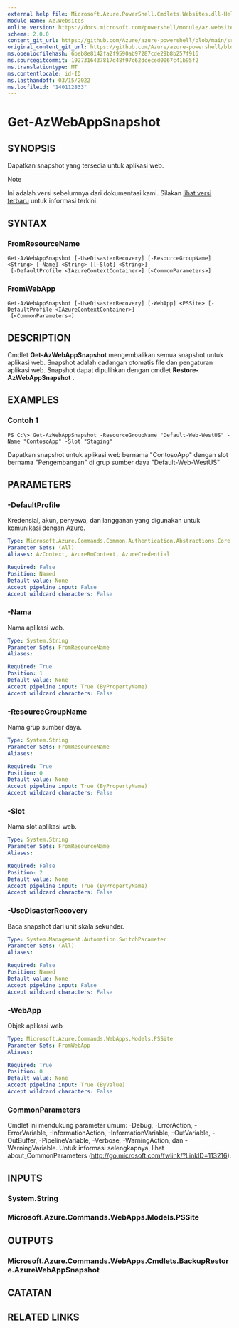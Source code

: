 ```yaml
---
external help file: Microsoft.Azure.PowerShell.Cmdlets.Websites.dll-Help.xml
Module Name: Az.Websites
online version: https://docs.microsoft.com/powershell/module/az.websites/get-azwebappsnapshot
schema: 2.0.0
content_git_url: https://github.com/Azure/azure-powershell/blob/main/src/Websites/Websites/help/Get-AzWebAppSnapshot.md
original_content_git_url: https://github.com/Azure/azure-powershell/blob/main/src/Websites/Websites/help/Get-AzWebAppSnapshot.md
ms.openlocfilehash: 6beb8e8142fa2f9590ab97287cde29b8b257f916
ms.sourcegitcommit: 1927316437817d48f97c62dceced0067c41b95f2
ms.translationtype: MT
ms.contentlocale: id-ID
ms.lasthandoff: 03/15/2022
ms.locfileid: "140112833"
---
```

# Get-AzWebAppSnapshot

## SYNOPSIS
Dapatkan snapshot yang tersedia untuk aplikasi web.

> [!NOTE]
>Ini adalah versi sebelumnya dari dokumentasi kami. Silakan [lihat versi terbaru](/powershell/module/az.websites/get-azwebappsnapshot) untuk informasi terkini.

## SYNTAX

### FromResourceName
```
Get-AzWebAppSnapshot [-UseDisasterRecovery] [-ResourceGroupName] <String> [-Name] <String> [[-Slot] <String>]
 [-DefaultProfile <IAzureContextContainer>] [<CommonParameters>]
```

### FromWebApp
```
Get-AzWebAppSnapshot [-UseDisasterRecovery] [-WebApp] <PSSite> [-DefaultProfile <IAzureContextContainer>]
 [<CommonParameters>]
```

## DESCRIPTION
Cmdlet **Get-AzWebAppSnapshot** mengembalikan semua snapshot untuk aplikasi web. Snapshot adalah cadangan otomatis file dan pengaturan aplikasi web. Snapshot dapat dipulihkan dengan cmdlet **Restore-AzWebAppSnapshot** .

## EXAMPLES

### Contoh 1
```
PS C:\> Get-AzWebAppSnapshot -ResourceGroupName "Default-Web-WestUS" -Name "ContosoApp" -Slot "Staging"
```

Dapatkan snapshot untuk aplikasi web bernama "ContosoApp" dengan slot bernama "Pengembangan" di grup sumber daya "Default-Web-WestUS"

## PARAMETERS

### -DefaultProfile
Kredensial, akun, penyewa, dan langganan yang digunakan untuk komunikasi dengan Azure.

```yaml
Type: Microsoft.Azure.Commands.Common.Authentication.Abstractions.Core.IAzureContextContainer
Parameter Sets: (All)
Aliases: AzContext, AzureRmContext, AzureCredential

Required: False
Position: Named
Default value: None
Accept pipeline input: False
Accept wildcard characters: False
```

### -Nama
Nama aplikasi web.

```yaml
Type: System.String
Parameter Sets: FromResourceName
Aliases:

Required: True
Position: 1
Default value: None
Accept pipeline input: True (ByPropertyName)
Accept wildcard characters: False
```

### -ResourceGroupName
Nama grup sumber daya.

```yaml
Type: System.String
Parameter Sets: FromResourceName
Aliases:

Required: True
Position: 0
Default value: None
Accept pipeline input: True (ByPropertyName)
Accept wildcard characters: False
```

### -Slot
Nama slot aplikasi web.

```yaml
Type: System.String
Parameter Sets: FromResourceName
Aliases:

Required: False
Position: 2
Default value: None
Accept pipeline input: True (ByPropertyName)
Accept wildcard characters: False
```

### -UseDisasterRecovery
Baca snapshot dari unit skala sekunder.

```yaml
Type: System.Management.Automation.SwitchParameter
Parameter Sets: (All)
Aliases:

Required: False
Position: Named
Default value: None
Accept pipeline input: False
Accept wildcard characters: False
```

### -WebApp
Objek aplikasi web

```yaml
Type: Microsoft.Azure.Commands.WebApps.Models.PSSite
Parameter Sets: FromWebApp
Aliases:

Required: True
Position: 0
Default value: None
Accept pipeline input: True (ByValue)
Accept wildcard characters: False
```

### CommonParameters
Cmdlet ini mendukung parameter umum: -Debug, -ErrorAction, -ErrorVariable, -InformationAction, -InformationVariable, -OutVariable, -OutBuffer, -PipelineVariable, -Verbose, -WarningAction, dan -WarningVariable. Untuk informasi selengkapnya, lihat about_CommonParameters (http://go.microsoft.com/fwlink/?LinkID=113216).

## INPUTS

### System.String

### Microsoft.Azure.Commands.WebApps.Models.PSSite

## OUTPUTS

### Microsoft.Azure.Commands.WebApps.Cmdlets.BackupRestore.AzureWebAppSnapshot

## CATATAN

## RELATED LINKS
